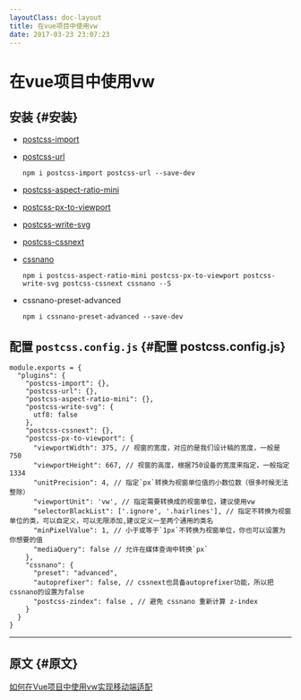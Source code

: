```yaml
---
layoutClass: doc-layout
title: 在vue项目中使用vw
date: 2017-03-23 23:07:23
---
```


# 在vue项目中使用vw

## 安装 {#安装}
*   [postcss-import](https://github.com/postcss/postcss-import)
*   [postcss-url](https://github.com/postcss/postcss-url)
    ```
    npm i postcss-import postcss-url --save-dev
    ```

*   [postcss-aspect-ratio-mini](https://github.com/yisibl/postcss-aspect-ratio-mini)
*   [postcss-px-to-viewport](https://github.com/evrone/postcss-px-to-viewport)
*   [postcss-write-svg](https://github.com/jonathantneal/postcss-write-svg)
*   [postcss-cssnext](https://github.com/MoOx/postcss-cssnext)
*   [cssnano](https://github.com/ben-eb/cssnano)
    ```
    npm i postcss-aspect-ratio-mini postcss-px-to-viewport postcss-write-svg postcss-cssnext cssnano --S
    ```
*   cssnano-preset-advanced
    ```
    npm i cssnano-preset-advanced --save-dev
    ```

## 配置 ```postcss.config.js``` {#配置 postcss.config.js}
```
module.exports = {
  "plugins": {
    "postcss-import": {},
    "postcss-url": {},
    "postcss-aspect-ratio-mini": {},
    "postcss-write-svg": {
      utf8: false
    },
    "postcss-cssnext": {},
    "postcss-px-to-viewport": { 
      "viewportWidth": 375, // 视窗的宽度，对应的是我们设计稿的宽度，一般是750
      "viewportHeight": 667, // 视窗的高度，根据750设备的宽度来指定，一般指定1334
      "unitPrecision": 4, // 指定`px`转换为视窗单位值的小数位数（很多时候无法整除）
      "viewportUnit": 'vw', // 指定需要转换成的视窗单位，建议使用vw
      "selectorBlackList": ['.ignore', '.hairlines'], // 指定不转换为视窗单位的类，可以自定义，可以无限添加,建议定义一至两个通用的类名
      "minPixelValue": 1, // 小于或等于`1px`不转换为视窗单位，你也可以设置为你想要的值
      "mediaQuery": false // 允许在媒体查询中转换`px`
    },
    "cssnano": { 
      "preset": "advanced", 
      "autoprefixer": false, // cssnext也具备autoprefixer功能，所以把cssnano的设置为false
      "postcss-zindex": false , // 避免 cssnano 重新计算 z-index
    }
  }
}
```



-------------------------------------------
## 原文 {#原文}
[如何在Vue项目中使用vw实现移动端适配](https://www.w3cplus.com/mobile/vw-layout-in-vue.html)